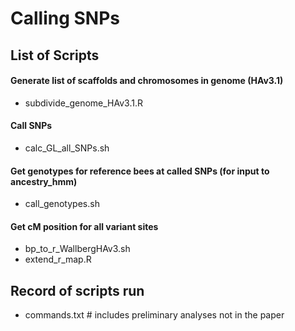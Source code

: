 # Calling SNPs
## List of Scripts
#### Generate list of scaffolds and chromosomes in genome (HAv3.1)
- subdivide_genome_HAv3.1.R
#### Call SNPs
- calc_GL_all_SNPs.sh
#### Get genotypes for reference bees at called SNPs (for input to ancestry\_hmm)
- call_genotypes.sh
#### Get cM position for all variant sites
- bp_to_r_WallbergHAv3.sh
- extend_r_map.R

## Record of scripts run
- commands.txt # includes preliminary analyses not in the paper
